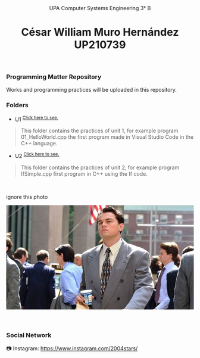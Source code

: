 <div align ="center">
UPA Computer Systems Engineering 3° B
</div>

## 
<h1 align=center>
César William Muro Hernández<br>UP210739
</h1>
<br>

### Programming Matter Repository
Works and programming practices will be uploaded in this repository.
<br>

### Folders
- U1 <sup>[Click here to see.](https://github.com/UP210739/UP210739_CPP/tree/main/U1)</sup>
> This folder contains the practices of unit 1, for example program 01_HelloWorld.cpp the first program made in Visual Studio Code in the C++ language.
- U2 <sup>[Click here to see.](https://github.com/UP210739/UP210739_CPP/tree/main/U2)</sup>
> This folder contains the practices of unit 2, for example program IfSimple.cpp first program in C++ using the If code.
<br>

ignore this photo<br>
<div align ="center">
<img src="/Image/WallStreet.jpg"/>
</div>
<br>

# 
### Social Network
:camera: Instagram: https://www.instagram.com/2004stars/
